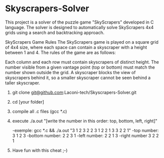 # Skyscrapers-Solver

This project is a solver of the puzzle game "SkyScrapers" developed in C language. The solver is designed to automatically solve SkyScrapers 4x4 grids using a search and backtracking approach.

SkyScrapers Game Rules
The SkyScrapers game is played on a square grid of 4x4 size, where each space can contain a skyscraper with a height between 1 and 4. The rules of the game are as follows:

Each column and each row must contain skyscrapers of distinct height.
The number visible from a given vantage point (top or bottom) must match the number shown outside the grid.
A skyscraper blocks the view of skyscrapers behind it, so a smaller skyscraper cannot be seen behind a taller skyscraper.

1. git clone git@github.com:Laconi-tech/Skyscrapers-Solver.git

2. cd [your folder]

3. compile all .c files (gcc *.c)

4. execute ./a.out "[write the number in this order: top, bottom, left, right]"

    -exemple: gcc *.c && ./a.out "3 1 2 3 2 2 3 1 2 2 1 3 3 2 2 1"
        -top number: 3 1 2 3
        -bottom number: 2 2 3 1
        -left number: 2 2 1 3
        -right number 3 2 2 1

5. Have fun with this cheat ;-)